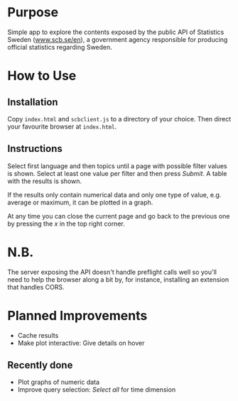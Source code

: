 # Purpose
Simple app to explore the contents exposed by the public API of Statistics Sweden (www.scb.se/en), a government agency responsible for producing official statistics regarding Sweden.
# How to Use
## Installation
Copy `index.html` and `scbclient.js` to a directory of your choice. Then direct your favourite browser at `index.html`.
## Instructions
Select first language and then topics until a page with possible filter values is shown. Select at least one value per filter and then press *Submit*. A table with the results is shown.

If the results only contain numerical data and only one type of value, e.g. average or maximum, it can be plotted in a graph.

At any time you can close the current page and go back to the previous one by pressing the *x* in the top right corner.
# N.B.
The server exposing the API doesn't handle preflight calls well so you'll need to help the browser along a bit by, for instance, installing an extension that handles CORS.
# Planned Improvements
* Cache results
* Make plot interactive: Give details on hover
## Recently done
* Plot graphs of numeric data
* Improve query selection: *Select all* for time dimension
